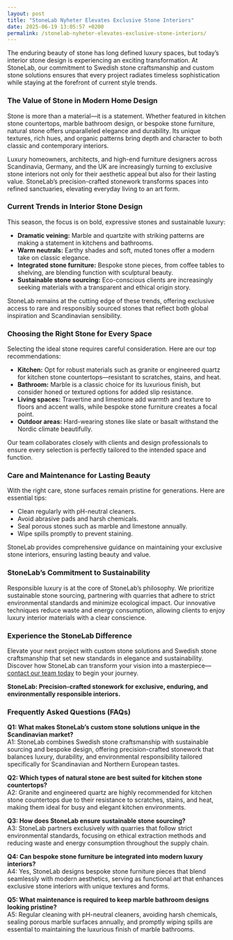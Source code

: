 ```yaml
---
layout: post
title: "StoneLab Nyheter Elevates Exclusive Stone Interiors"
date: 2025-06-19 13:05:57 +0200
permalink: /stonelab-nyheter-elevates-exclusive-stone-interiors/
---
```

The enduring beauty of stone has long defined luxury spaces, but today’s interior stone design is experiencing an exciting transformation. At StoneLab, our commitment to Swedish stone craftsmanship and custom stone solutions ensures that every project radiates timeless sophistication while staying at the forefront of current style trends. 

### The Value of Stone in Modern Home Design

Stone is more than a material—it is a statement. Whether featured in kitchen stone countertops, marble bathroom design, or bespoke stone furniture, natural stone offers unparalleled elegance and durability. Its unique textures, rich hues, and organic patterns bring depth and character to both classic and contemporary interiors. 

Luxury homeowners, architects, and high-end furniture designers across Scandinavia, Germany, and the UK are increasingly turning to exclusive stone interiors not only for their aesthetic appeal but also for their lasting value. StoneLab’s precision-crafted stonework transforms spaces into refined sanctuaries, elevating everyday living to an art form.

### Current Trends in Interior Stone Design

This season, the focus is on bold, expressive stones and sustainable luxury:

- **Dramatic veining:** Marble and quartzite with striking patterns are making a statement in kitchens and bathrooms.
- **Warm neutrals:** Earthy shades and soft, muted tones offer a modern take on classic elegance.
- **Integrated stone furniture:** Bespoke stone pieces, from coffee tables to shelving, are blending function with sculptural beauty.
- **Sustainable stone sourcing:** Eco-conscious clients are increasingly seeking materials with a transparent and ethical origin story.

StoneLab remains at the cutting edge of these trends, offering exclusive access to rare and responsibly sourced stones that reflect both global inspiration and Scandinavian sensibility.

### Choosing the Right Stone for Every Space

Selecting the ideal stone requires careful consideration. Here are our top recommendations:

- **Kitchen:** Opt for robust materials such as granite or engineered quartz for kitchen stone countertops—resistant to scratches, stains, and heat.
- **Bathroom:** Marble is a classic choice for its luxurious finish, but consider honed or textured options for added slip resistance.
- **Living spaces:** Travertine and limestone add warmth and texture to floors and accent walls, while bespoke stone furniture creates a focal point.
- **Outdoor areas:** Hard-wearing stones like slate or basalt withstand the Nordic climate beautifully.

Our team collaborates closely with clients and design professionals to ensure every selection is perfectly tailored to the intended space and function.

### Care and Maintenance for Lasting Beauty

With the right care, stone surfaces remain pristine for generations. Here are essential tips:

- Clean regularly with pH-neutral cleaners.
- Avoid abrasive pads and harsh chemicals.
- Seal porous stones such as marble and limestone annually.
- Wipe spills promptly to prevent staining.

StoneLab provides comprehensive guidance on maintaining your exclusive stone interiors, ensuring lasting beauty and value.

### StoneLab’s Commitment to Sustainability

Responsible luxury is at the core of StoneLab’s philosophy. We prioritize sustainable stone sourcing, partnering with quarries that adhere to strict environmental standards and minimize ecological impact. Our innovative techniques reduce waste and energy consumption, allowing clients to enjoy luxury interior materials with a clear conscience.

### Experience the StoneLab Difference

Elevate your next project with custom stone solutions and Swedish stone craftsmanship that set new standards in elegance and sustainability. Discover how StoneLab can transform your vision into a masterpiece—[contact our team today](https://stonelab.se/) to begin your journey.

**StoneLab: Precision-crafted stonework for exclusive, enduring, and environmentally responsible interiors.**

### Frequently Asked Questions (FAQs)

**Q1: What makes StoneLab’s custom stone solutions unique in the Scandinavian market?**  
A1: StoneLab combines Swedish stone craftsmanship with sustainable sourcing and bespoke design, offering precision-crafted stonework that balances luxury, durability, and environmental responsibility tailored specifically for Scandinavian and Northern European tastes.

**Q2: Which types of natural stone are best suited for kitchen stone countertops?**  
A2: Granite and engineered quartz are highly recommended for kitchen stone countertops due to their resistance to scratches, stains, and heat, making them ideal for busy and elegant kitchen environments.

**Q3: How does StoneLab ensure sustainable stone sourcing?**  
A3: StoneLab partners exclusively with quarries that follow strict environmental standards, focusing on ethical extraction methods and reducing waste and energy consumption throughout the supply chain.

**Q4: Can bespoke stone furniture be integrated into modern luxury interiors?**  
A4: Yes, StoneLab designs bespoke stone furniture pieces that blend seamlessly with modern aesthetics, serving as functional art that enhances exclusive stone interiors with unique textures and forms.

**Q5: What maintenance is required to keep marble bathroom designs looking pristine?**  
A5: Regular cleaning with pH-neutral cleaners, avoiding harsh chemicals, sealing porous marble surfaces annually, and promptly wiping spills are essential to maintaining the luxurious finish of marble bathrooms.

<script type="application/ld+json">
{
  "@context": "https://schema.org",
  "@type": "BlogPosting",
  "headline": "StoneLab Nyheter Elevates Exclusive Stone Interiors",
  "description": "StoneLab specializes in customized stone solutions and exclusive interior design for luxury spaces, offering precision-crafted stonework tailored to modern aesthetics.",
  "author": {
    "@type": "Person",
    "name": "StoneLab"
  },
  "publisher": {
    "@type": "Organization",
    "name": "StoneLab"
  },
  "mainEntityOfPage": {
    "@type": "WebPage",
    "@id": "https://stonelab.se/"
  },
  "keywords": "StoneLab, custom stone solutions, interior stone design, exclusive stone interiors, Swedish stone craftsmanship, luxury interior materials, kitchen stone countertops, marble bathroom design, bespoke stone furniture, sustainable stone sourcing",
  "inLanguage": "en-US"
}
</script>

<script type="application/ld+json">
{
  "@context": "https://schema.org",
  "@type": "FAQPage",
  "mainEntity": [
    {
      "@type": "Question",
      "name": "What makes StoneLab’s custom stone solutions unique in the Scandinavian market?",
      "acceptedAnswer": {
        "@type": "Answer",
        "text": "StoneLab combines Swedish stone craftsmanship with sustainable sourcing and bespoke design, offering precision-crafted stonework that balances luxury, durability, and environmental responsibility tailored specifically for Scandinavian and Northern European tastes."
      }
    },
    {
      "@type": "Question",
      "name": "Which types of natural stone are best suited for kitchen stone countertops?",
      "acceptedAnswer": {
        "@type": "Answer",
        "text": "Granite and engineered quartz are highly recommended for kitchen stone countertops due to their resistance to scratches, stains, and heat, making them ideal for busy and elegant kitchen environments."
      }
    },
    {
      "@type": "Question",
      "name": "How does StoneLab ensure sustainable stone sourcing?",
      "acceptedAnswer": {
        "@type": "Answer",
        "text": "StoneLab partners exclusively with quarries that follow strict environmental standards, focusing on ethical extraction methods and reducing waste and energy consumption throughout the supply chain."
      }
    },
    {
      "@type": "Question",
      "name": "Can bespoke stone furniture be integrated into modern luxury interiors?",
      "acceptedAnswer": {
        "@type": "Answer",
        "text": "Yes, StoneLab designs bespoke stone furniture pieces that blend seamlessly with modern aesthetics, serving as functional art that enhances exclusive stone interiors with unique textures and forms."
      }
    },
    {
      "@type": "Question",
      "name": "What maintenance is required to keep marble bathroom designs looking pristine?",
      "acceptedAnswer": {
        "@type": "Answer",
        "text": "Regular cleaning with pH-neutral cleaners, avoiding harsh chemicals, sealing porous marble surfaces annually, and promptly wiping spills are essential to maintaining the luxurious finish of marble bathrooms."
      }
    }
  ]
}
</script>